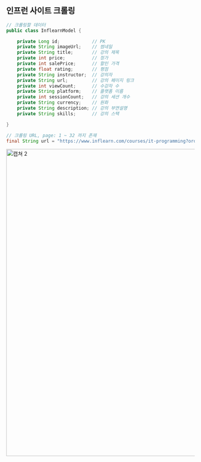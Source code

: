 ## 인프런 사이트 크롤링

```java
// 크롤링할 데이터
public class InflearnModel {

    private Long id;            // PK
    private String imageUrl;    // 썸네일
    private String title;       // 강의 제목
    private int price;          // 정가
    private int salePrice;      // 할인 가격
    private float rating;       // 평점
    private String instructor;  // 강의자
    private String url;         // 강의 페이지 링크
    private int viewCount;      // 수강자 수
    private String platform;    // 플랫폼 이름
    private int sessionCount;   // 강의 세션 개수
    private String currency;    // 원화
    private String description; // 강의 부연설명
    private String skills;      // 강의 스택

}
```

```java
// 크롤링 URL, page: 1 ~ 32 까지 존재
final String url = "https://www.inflearn.com/courses/it-programming?order=seq&page=" + i;
```

<img width="820" alt="캡쳐 2" src="https://user-images.githubusercontent.com/50076031/113498883-ee6ae200-954b-11eb-941b-1349ffed8c46.PNG">



